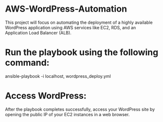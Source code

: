 # AWS-WordPress-Automation
This project will focus on automating the deployment of a highly available WordPress application using AWS services like EC2, RDS, and an Application Load Balancer (ALB).

# Run the playbook using the following command:
ansible-playbook -i localhost, wordpress_deploy.yml

# Access WordPress:
After the playbook completes successfully, access your WordPress site by opening the public IP of your EC2 instances in a web browser.

